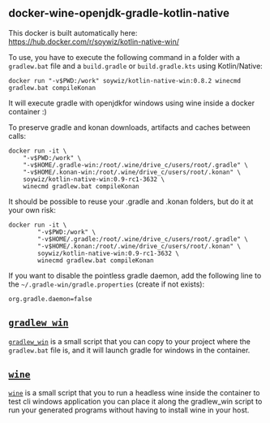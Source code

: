 ## docker-wine-openjdk-gradle-kotlin-native

This docker is built automatically here: <https://hub.docker.com/r/soywiz/kotlin-native-win/>

To use, you have to execute the following command in a folder with a `gradlew.bat` file and a `build.gradle` or `build.gradle.kts` 
using Kotlin/Native:

```
docker run "-v$PWD:/work" soywiz/kotlin-native-win:0.8.2 winecmd gradlew.bat compileKonan
```

It will execute gradle with openjdkfor windows using wine inside a docker container :)

To preserve gradle and konan downloads, artifacts and caches between calls:

```
docker run -it \
	"-v$PWD:/work" \
	"-v$HOME/.gradle-win:/root/.wine/drive_c/users/root/.gradle" \
	"-v$HOME/.konan-win:/root/.wine/drive_c/users/root/.konan" \
	soywiz/kotlin-native-win:0.9-rc1-3632 \
	winecmd gradlew.bat compileKonan
```

It should be possible to reuse your .gradle and .konan folders, but do it at your own risk:

```
docker run -it \
        "-v$PWD:/work" \
        "-v$HOME/.gradle:/root/.wine/drive_c/users/root/.gradle" \
        "-v$HOME/.konan:/root/.wine/drive_c/users/root/.konan" \
        soywiz/kotlin-native-win:0.9-rc1-3632 \
        winecmd gradlew.bat compileKonan
```

If you want to disable the pointless gradle daemon, add the following line to the `~/.gradle-win/gradle.properties` (create if not exists):

```
org.gradle.daemon=false
```

## [`gradlew_win`](https://github.com/soywiz/docker-wine-openjdk-gradle-kotlin-native/blob/master/gradlew_win)

[`gradlew_win`](https://github.com/soywiz/docker-wine-openjdk-gradle-kotlin-native/blob/master/gradlew_win) 
is a small script that you can copy to your project where the `gradlew.bat` file is, and it will launch
gradle for windows in the container.

## [`wine`](https://github.com/soywiz/docker-wine-openjdk-gradle-kotlin-native/blob/master/wine)

[`wine`](https://github.com/soywiz/docker-wine-openjdk-gradle-kotlin-native/blob/master/wine) 
is a small script that you to run a headless wine inside the container to test cli windows application
you can place it along the gradlew_win script to run your generated programs without having to install
wine in your host.
